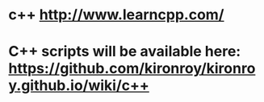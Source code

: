 # c++ http://www.learncpp.com/
# C++ scripts will be available here: https://github.com/kironroy/kironroy.github.io/wiki/c++
